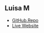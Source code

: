 ## Luisa M

- [GitHub.Repo](https://github.com/miller-luisa/Final-Project-Portfolio)
- [Live Website](https://miller-luisa.github.io/Final-Project-Portfolio/)
